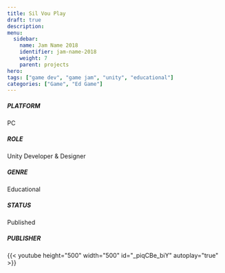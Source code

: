 ```yaml
---
title: Sil Vou Play
draft: true
description: 
menu:
  sidebar:
    name: Jam Name 2018
    identifier: jam-name-2018
    weight: 7
    parent: projects
hero: 
tags: ["game dev", "game jam", "unity", "educational"]
categories: ["Game", "Ed Game"]
---
```



##### PLATFORM
PC

##### ROLE
Unity Developer & Designer

##### GENRE
Educational

##### STATUS
Published

##### PUBLISHER

{{< youtube height="500" width="500" id="_piqCBe_biY" autoplay="true" >}}